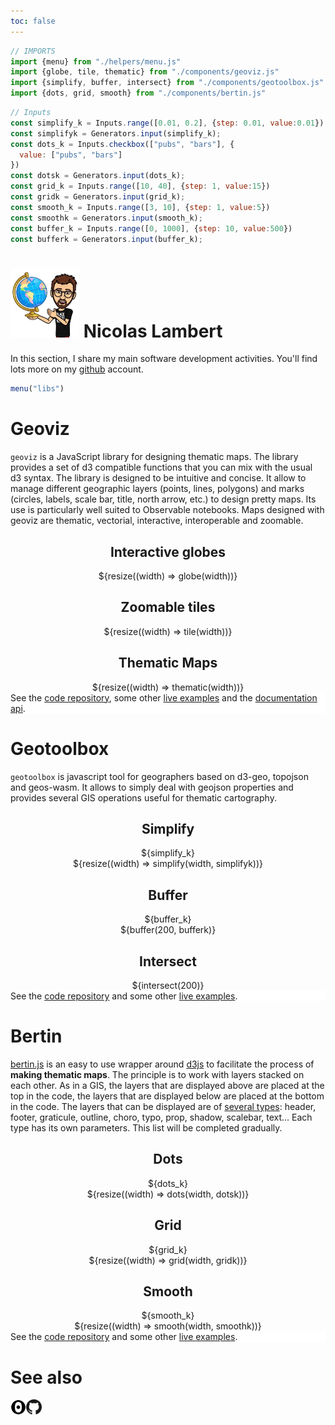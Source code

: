 ```yaml
---
toc: false
---
```


<link rel="stylesheet" href="css/style.css">

```js
// IMPORTS
import {menu} from "./helpers/menu.js"
import {globe, tile, thematic} from "./components/geoviz.js"
import {simplify, buffer, intersect} from "./components/geotoolbox.js"
import {dots, grid, smooth} from "./components/bertin.js"
```

```js
// Inputs
const simplify_k = Inputs.range([0.01, 0.2], {step: 0.01, value:0.01})
const simplifyk = Generators.input(simplify_k);
const dots_k = Inputs.checkbox(["pubs", "bars"], {
  value: ["pubs", "bars"]
})
const dotsk = Generators.input(dots_k);
const grid_k = Inputs.range([10, 40], {step: 1, value:15})
const gridk = Generators.input(grid_k);
const smooth_k = Inputs.range([3, 10], {step: 1, value:5})
const smoothk = Generators.input(smooth_k);
const buffer_k = Inputs.range([0, 1000], {step: 10, value:500})
const bufferk = Generators.input(buffer_k);
```

<div class = "hero"><h1> <img src="images/nico.jpg" width="110px"></img> Nicolas Lambert</h1></div>

<div class="note">In this section, I share my main software development activities. You'll find lots more on my <a href="https://github.com/neocarto" target = "_BLANK">github</a> account.</div>

```js
menu("libs")
```

# Geoviz

`geoviz` is a JavaScript library for designing thematic maps. The library provides a set of d3 compatible functions that you can mix with the usual d3 syntax. The library is designed to be intuitive and concise. It allow to manage different geographic layers (points, lines, polygons) and marks (circles, labels, scale bar, title, north arrow, etc.) to design pretty maps. Its use is particularly well suited to Observable notebooks. Maps designed with geoviz are thematic, vectorial, interactive, interoperable and zoomable.

<div class="grid grid-cols-3" align = "center">

  <div class="card">
        <h2><b>Interactive globes</b></h2>
         ${resize((width) => globe(width))}
</div>
 <div class="card">
 
   <h2><b>Zoomable tiles</b></h2>
         ${resize((width) => tile(width))}

 </div>
  <div class="card"><h2><b>Thematic Maps</b></h2> ${resize((width) => thematic(width))}</div>
</div>

<div class="card" style = "background-color:white">
See the <a href = "https://github.com/riatelab/geoviz" targt = "_BLANK">code repository</a>, some other <a href ="https://observablehq.com/@neocartocnrs/geoviz" target = "_BLANK">live examples</a> and the <a href = "https://riatelab.github.io/geoviz/docs/" target = "_BLANK">documentation api</a>.</div>

# Geotoolbox

`geotoolbox` is javascript tool for geographers based on d3-geo, topojson and geos-wasm. It allows to simply deal with geojson properties and provides several GIS operations useful for thematic cartography.

<div class="grid grid-cols-3" align = "center">

  <div class="card">
        <h2><b>Simplify</b></h2>
                 ${simplify_k}
        <br/>
${resize((width) => simplify(width, simplifyk))}
</div>
 <div class="card">
   <h2><b>Buffer</b></h2>
       ${buffer_k}
       <br/>
       ${buffer(200, bufferk)}
              

 </div>
  <div class="card">
   <h2><b>Intersect</b></h2>
       ${intersect(200)}
 </div>
</div>

<div class="card" style = "background-color:white">
See the <a href = "https://github.com/riatelab/geotoolbox" targt = "_BLANK">code repository</a> and some other <a href ="https://observablehq.com/@neocartocnrs/hello-geotoolbox?collection=@neocartocnrs/geotoolbox" target = "_BLANK">live examples</a>.</div>

# Bertin

[bertin.js](https://github.com/neocarto/bertin) is an easy to use wrapper around [d3js](https://github.com/d3/d3) to facilitate the process of **making thematic maps**. The principle is to work with layers stacked on each other. As in a GIS, the layers that are displayed above are placed at the top in the code, the layers that are displayed below are placed at the bottom in the code. The layers that can be displayed are of [several types](https://observablehq.com/@neocartocnrs/bertin-js-layer-types-in-brief): header, footer, graticule, outline, choro, typo, prop, shadow, scalebar, text... Each type has its own parameters. This list will be completed gradually.

<div class="grid grid-cols-3" align = "center">
  <div class="card">
        <h2><b>Dots</b></h2>
        ${dots_k}
        <br/>
         ${resize((width) => dots(width, dotsk))}
</div>
 <div class="card">
   <h2><b>Grid</b></h2>
          ${grid_k}
        <br/>
       ${resize((width) => grid(width, gridk))}
 </div>
  <div class="card">
   <h2><b>Smooth</b></h2>
                   ${smooth_k}
        <br/>
       ${resize((width) => smooth(width, smoothk))}
 </div>
</div>


<div class="card" style = "background-color:white">
See the <a href = "https://github.com/riatelab/bertin" targt = "_BLANK">code repository</a> and some other <a href ="https://observablehq.com/collection/@neocartocnrs/bertin" target = "_BLANK">live examples</a>.</div>

# See also

<div class="grid grid-cols-4" style="vertical-align: middle; display: flex;">
  <a href ="https://observablehq.com/@neocartocnrs" target="_BLANK"><div class="card">
<img src ="images/qq4vXsM7-80x80.png" width="25px"></img>
  </div></a>
    <a href ="https://github.com/neocarto" target="_BLANK"><div class="card">
<img src ="images/github.png" width="25px"></img>
  </div></a>
</div>